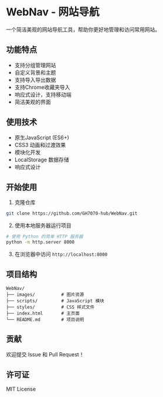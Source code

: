 # WebNav - 网站导航

一个简洁美观的网站导航工具，帮助你更好地管理和访问常用网站。

## 功能特点

- 支持分组管理网站
- 自定义背景和主题
- 支持导入导出数据
- 支持Chrome收藏夹导入
- 响应式设计，支持移动端
- 简洁美观的界面

## 使用技术

- 原生JavaScript (ES6+)
- CSS3 动画和过渡效果
- 模块化开发
- LocalStorage 数据存储
- 响应式设计

## 开始使用

1. 克隆仓库
```bash
git clone https://github.com/GH7070-hub/WebNav.git
```

2. 使用本地服务器运行项目
```bash
# 使用 Python 的简单 HTTP 服务器
python -m http.server 8000
```

3. 在浏览器中访问 `http://localhost:8000`

## 项目结构

```
WebNav/
├── images/          # 图片资源
├── scripts/         # JavaScript 模块
├── styles/          # CSS 样式文件
├── index.html       # 主页面
└── README.md        # 项目说明
```

## 贡献

欢迎提交 Issue 和 Pull Request！

## 许可证

MIT License